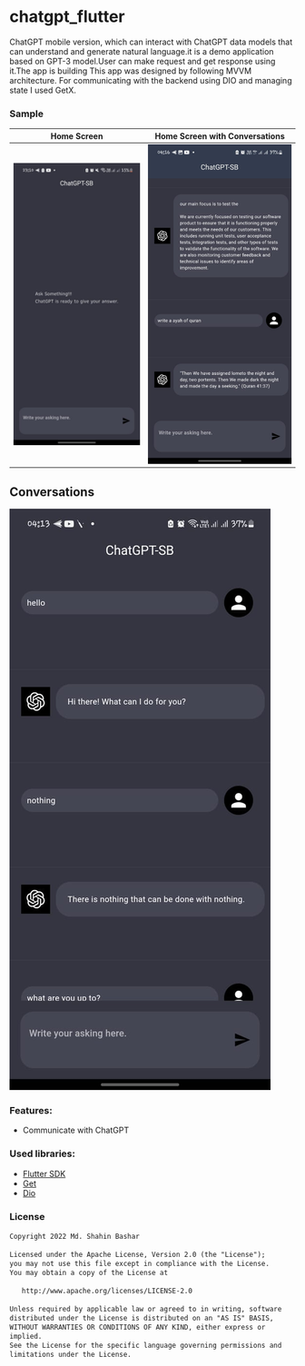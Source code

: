 # chatgpt_flutter

ChatGPT mobile version, which can interact with ChatGPT data models that can understand and generate natural language.it is a demo application based on GPT-3 model.User can make request and get response using it.The app is building This app was designed by following MVVM architecture. For communicating with the backend using DIO and managing state I used GetX.

### Sample

Home Screen | Home Screen with Conversations
-------------|-----------------
![alt text](images/1.jpeg "Home Screeen") | ![alt text](images/2.jpeg "Conversations")


Conversations
-----------------
![alt text](images/3.jpeg "Conversations")

### Features:

* Communicate with ChatGPT


### Used libraries:

* [Flutter SDK](https://flutter.dev/)
* [Get](https://pub.dev/packages/get)
* [Dio](https://pub.dev/packages/dio)


### License

```
Copyright 2022 Md. Shahin Bashar

Licensed under the Apache License, Version 2.0 (the "License");
you may not use this file except in compliance with the License.
You may obtain a copy of the License at

   http://www.apache.org/licenses/LICENSE-2.0

Unless required by applicable law or agreed to in writing, software
distributed under the License is distributed on an "AS IS" BASIS,
WITHOUT WARRANTIES OR CONDITIONS OF ANY KIND, either express or implied.
See the License for the specific language governing permissions and
limitations under the License.
